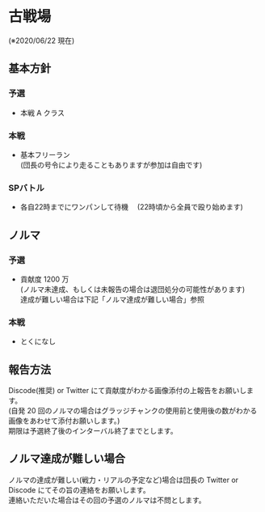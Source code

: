 # 古戦場

(※2020/06/22 現在)

## 基本方針

### 予選

- 本戦 A クラス

### 本戦

- 基本フリーラン  
   (団長の号令により走ることもありますが参加は自由です)

### SPバトル

- 各自22時までにワンパンして待機
　(22時頃から全員で殴り始めます)

## ノルマ

### 予選

- 貢献度 1200 万  
   (ノルマ未達成、もしくは未報告の場合は退団処分の可能性があります)  
   達成が難しい場合は下記「ノルマ達成が難しい場合」参照

### 本戦

- とくになし

## 報告方法

Discode(推奨) or Twitter にて貢献度がわかる画像添付の上報告をお願いします。  
(自発 20 回のノルマの場合はグラッジチャンクの使用前と使用後の数がわかる画像をあわせて添付お願いします。)  
期限は予選終了後のインターバル終了までとします。

## ノルマ達成が難しい場合

ノルマの達成が難しい(戦力・リアルの予定など)場合は団長の Twitter or Discode にてその旨の連絡をお願いします。  
連絡いただいた場合はその回の予選のノルマは不問とします。
